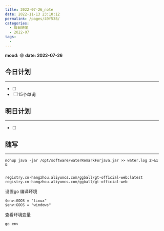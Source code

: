 ```yaml
---
title: 2022-07-26_note
date: 2022-11-13 23:10:12
permalink: /pages/49f538/
categories:
  - 每日随笔
  - 2022-07
tags:
  - 
---
```

**mood:** :smile:  									**date: 2022-07-26**  
## 今日计划  
------
- [ ]  
- [ ]  15个单词
## 明日计划  
------
- [ ]  
## 随写 
------

```
nohup java -jar /opt/software/waterRemarkForjava.jar >> water.log 2>&1 &


registry.cn-hangzhou.aliyuncs.com/ggball/gt-official-web:latest
registry.cn-hangzhou.aliyuncs.com/ggball/gt-official-web
```

设置go 编译环境

```
$env:GOOS = "linux"   
$env:GOOS = "windows"   
```

查看环境变量

```
go env
```

